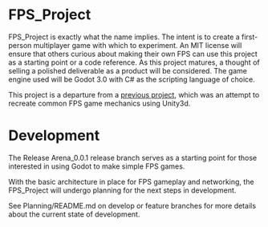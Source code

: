 # FPS_Project

FPS_Project is exactly what the name implies. The intent is to create a first-person multiplayer game
with which to experiment. An MIT license will ensure that others curious about making their own FPS can
use this project as a starting point or a code reference. As this project matures, a thought of selling
a polished deliverable as a product will be considered. The game engine used will be Godot 3.0 with C# 
as the scripting language of choice.

This project is a departure from a [previous project](https://github.com/justi1jc/FPS), which was an attempt
to recreate common FPS game mechanics using Unity3d.

# Development 

The Release Arena_0.0.1 release branch serves as a starting point for
those interested in using Godot to make simple FPS games.

With the basic architecture in place for FPS gameplay and networking, 
the FPS_Project will undergo planning for the next steps in development.

See Planning/README.md on develop or feature branches for more details about the current state of development.